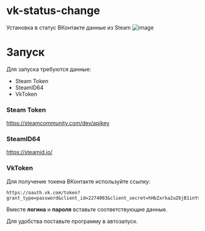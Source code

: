 # vk-status-change
Установка в статус ВКонтакте данные из Steam
![image](http://image.prntscr.com/image/b6a3982fbde94d0db083211308d7dd5f.png)
# Запуск
Для запуска требуются данные:
* Steam Token
* SteamID64
* VkToken

### Steam Token
https://steamcommunity.com/dev/apikey
### SteamID64
https://steamid.io/
### VkToken
Для получение токена ВКонтакте используйте ссылку:
```
https://oauth.vk.com/token?grant_type=password&client_id=2274003&client_secret=hHbZxrka2uZ6jB1inYsH&username=ЛОГИН&password=ПАРОЛЬ
```
Вместе **логина** и **пароля** вставьте соответствующие данные.

Для удобства поставьте программу в автозапуск. 
